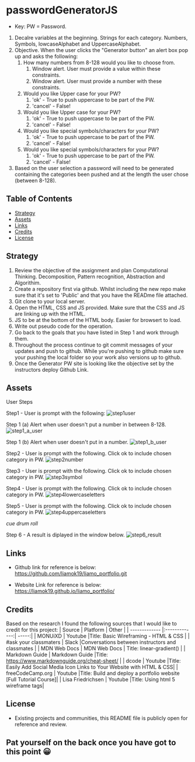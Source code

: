 # passwordGeneratorJS

* Key: PW = Password.

1. Decalre variables at the beginning. Strings for each category. Numbers, Symbols, lowcaseAlphabet and UppercaseAlphabet. 
2. Objective. When the user clicks the "Generator button" an alert box pop up and asks the following: 
    1. How many numbers from 8-128 would you like to choose from.
        1. Window alert. User must provide a value within these constraints. 
        2. Window alert. User must provide a number with these constraints.
    2. Would you like Upper case for your PW?
        1. 'ok' - True to push uppercase to be part of the PW. 
        2. 'cancel' - False! 
    3. Would you like Upper case for your PW?
        1. 'ok' - True to push uppercase to be part of the PW. 
        2. 'cancel' - False!   
    4. Would you like special symbols/characters for your PW?
        1. 'ok' - True to push uppercase to be part of the PW. 
        2. 'cancel' - False! 
    5. Would you like special symbols/characters for your PW?
        1. 'ok' - True to push uppercase to be part of the PW. 
        2. 'cancel' - False! 
3. Based on the user selection a password will need to be generated containing the categories been pushed and at the length the user chose (between 8-128). 

## Table of Contents
- [Strategy](#strategy)
- [Assets](#assets)
- [Links](#links)
- [Credits](#credits)
- [License](#license)

## Strategy

1. Review the objective of the assignment and plan Computational Thinking. Decomposition, Pattern recognition, Abstraction and Algorithim. 
3. Create a repository first via github. Whilst including the new repo make sure that it's set to 'Public' and that you have the READme file attached. 
4. Git clone to your local server. 
5. Open the HTML, CSS and JS provided. Make sure that the CSS and JS are linking up with the HTML. 
6. JS to be at the bottom of the HTML body. Easier for browsert to load. 
2. Write out pseudo code for the operation. 
8. Go back to the goals that you have listed in Step 1 and work through them. 
9. Throughout the process continue to git commit messages of your updates and push to github. While you're pushing to github make sure your pushing the local folder so your work also versions up to github. 
10. Once the Generator PW site is looking like the objective set by the instructors deploy Github Link. 

## Assets
User Steps 

Step1 - User is prompt with the following:
![step1user](../passwordGeneratorJS/assets/images/reference/step1user.JPG)

Step 1 (a) Alert when user doesn't put a number in between 8-128. 
![step1_a_user](../passwordGeneratorJS/assets/images/reference/step1_a_user.JPG)

Step 1 (b) Alert when user doesn't put in a number. 
![step1_b_user](../passwordGeneratorJS/assets/images/reference/step1_b_user.JPG)

Step2 - User is prompt with the following. Click ok to include chosen category in PW.
![step2number](../passwordGeneratorJS/assets/images/reference/step2_number.JPG)

Step3 - User is prompt with the following. Click ok to include chosen category in PW.
![step3symbol](../passwordGeneratorJS/assets/images/reference/step3_symbol.JPG)

Step4 - User is prompt with the following. Click ok to include chosen category in PW.
![step4lowercaseletters](../passwordGeneratorJS/assets/images/reference/step4_lowerCaseLetters.JPG)

Step5 - User is prompt with the following. Click ok to include chosen category in PW.
![step4uppercaseletters](../passwordGeneratorJS/assets/images/reference/step5_upperCaseLetters.JPG)

*cue drum roll*

Step 6 - A result is diplayed in the window below. 
![step6_result](../passwordGeneratorJS/assets/images/reference/step6_result.JPG)

## Links
- Github link for reference is below: 
https://github.com/liamok19/liamo_portfolio.git

- Website Link for reference is below: 
https://liamok19.github.io/liamo_portfolio/

## Credits

Based on the research I found the following sources that I would like to credit for this project: 
| Source        | Platform      | Other  |
| ------------- |:-------------:| -----:|
| MONUiXD    | Youtube      |Title: Basic Wireframing - HTML & CSS | 
| #ask your classmaters | Slack      |Conversations between instructors and classmates |
| MDN Web Docs   | MDN Web Docs       | Title: linear-gradient() |
| Markdown Guide | Markdown Guide |Title: https://www.markdownguide.org/cheat-sheet/ |
| dcode    | Youtube      |Title: Easily Add Social Media Icon Links to Your Website with HTML & CSS| 
| freeCodeCamp.org    | Youtube      |Title: Build and deploy a portfolio website [Full Tutorial Course]| 
| Lisa Friedrichsen    | Youtube      |Title: Using html 5 wireframe tags| 



## License
- Existing projects and communities, this README file is publicly open for reference and review. 

## Pat yourself on the back once you have got to this point	😀